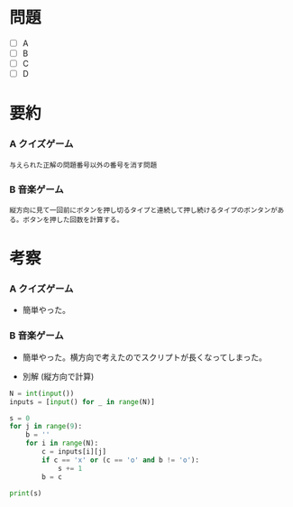 # 問題
* [ ] A
* [ ] B
* [ ] C
* [ ] D

# 要約
### A クイズゲーム
```text
与えられた正解の問題番号以外の番号を消す問題
```

### B 音楽ゲーム
```text
縦方向に見て一回前にボタンを押し切るタイプと連続して押し続けるタイプのボンタンがある。ボタンを押した回数を計算する。
```

# 考察
### A クイズゲーム
- 簡単やった。

### B 音楽ゲーム
- 簡単やった。横方向で考えたのでスクリプトが長くなってしまった。

- 別解 (縦方向で計算)
```python
N = int(input())
inputs = [input() for _ in range(N)]

s = 0
for j in range(9):
    b = ''
    for i in range(N):
        c = inputs[i][j]
        if c == 'x' or (c == 'o' and b != 'o'):
            s += 1
        b = c

print(s)
```
